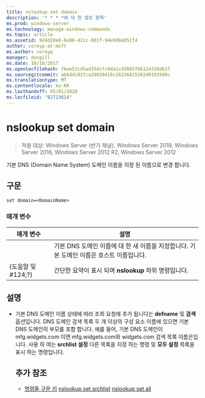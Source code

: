 ```yaml
---
title: nslookup set domain
description: '* * * *에 대 한 참조 항목'
ms.prod: windows-server
ms.technology: manage-windows-commands
ms.topic: article
ms.assetid: 9d4d28e8-6e88-42cc-801f-94e9d8e051f4
author: coreyp-at-msft
ms.author: coreyp
manager: dongill
ms.date: 10/16/2017
ms.openlocfilehash: f6ee52cd5ad35dcfc6da1cd3885f66124338d62f
ms.sourcegitcommit: ab64dc83fca28039416c26226815502d0193500c
ms.translationtype: MT
ms.contentlocale: ko-KR
ms.lasthandoff: 05/01/2020
ms.locfileid: "82723614"
---
```

# <a name="nslookup-set-domain"></a>nslookup set domain

> 적용 대상: Windows Server (반기 채널), Windows Server 2019, Windows Server 2016, Windows Server 2012 R2, Windows Server 2012

기본 DNS (Domain Name System) 도메인 이름을 지정 된 이름으로 변경 합니다.
## <a name="syntax"></a>구문
```
set domain=<DomainName>
```
### <a name="parameters"></a>매개 변수

|    매개 변수    |                                           설명                                           |
|-----------------|-------------------------------------------------------------------------------------------------|
|  <DomainName>   | 기본 DNS 도메인 이름에 대 한 새 이름을 지정합니다. 기본 도메인 이름은 호스트 이름입니다. |
| {도움말 및 #124;?} |                      간단한 요약이 표시 되며 **nslookup** 하위 명령입니다.                      |

## <a name="remarks"></a>설명
- 기본 DNS 도메인 이름 상태에 따라 조회 요청에 추가 됩니다는 **defname** 및 **검색** 옵션입니다. DNS 도메인 검색 목록 두 개 이상의 구성 요소 이름에 있으면 기본 DNS 도메인의 부모를 포함 합니다. 예를 들어, 기본 DNS 도메인이 mfg.widgets.com 이면 mfg.widgets.com와 widgets.com 검색 목록 이름은입니다. 사용 하 여는 **srchlist 설정** 다른 목록을 지정 하는 명령 및 **모두 설정** 목록을 표시 하는 명령입니다.
  ## <a name="additional-references"></a>추가 참조
  - [명령줄 구문 키](command-line-syntax-key.md)
  [nslookup set srchlist](nslookup-set-srchlist.md)
  [nslookup set all](nslookup-set-all.md)
